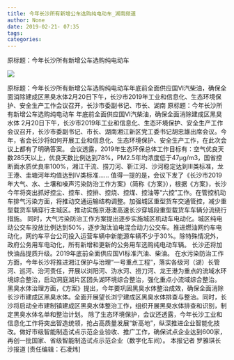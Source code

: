 ```yaml
---
title: 今年长沙所有新增公车选购纯电动车_湖南频道
author: None
date: 2019-02-21- 07:35
tags: 
categories: 
---
```

原标题：今年长沙所有新增公车选购纯电动车
<!-- more -->
                
<img align="center" border="0" src="http://p2.ifengimg.com/a/2016/0810/204c433878d5cf9size1_w16_h16.png" />
                
            
原标题：今年长沙所有新增公车选购纯电动车年底前全面供应国Ⅵ汽柴油，确保全面消除建成区黑臭水体2月20日下午，长沙市2019年工业和信息化、生态环境保护、安全生产工作会议召开，长沙市委副书记、市长、湖南
原标题：今年长沙所有新增公车选购纯电动车
年底前全面供应国Ⅵ汽柴油，确保全面消除建成区黑臭水体
2月20日下午，长沙市2019年工业和信息化、生态环境保护、安全生产工作会议召开，长沙市委副书记、市长、湖南湘江新区党工委书记胡忠雄出席会议。今年，省会长沙将如何开展工业和信息化、生态环境保护、安全生产工作，在此次会议上都有了明确答案。
会议透露，2019年生态环保总体工作目标有：空气优良天数285天以上，优良天数比例达到78%，PM2.5年均浓度低于47μg/m3，国省控断面水质优良率100%，湘江干流、捞刀河、靳江河、沙河稳定达到Ⅲ类标准，龙王港、圭塘河年均值达到Ⅳ类标准……
值得一提的是，会议下发了《长沙市2019年大气、水、土壤和噪声污染防治工作方案》（简称《方案》），根据《方案》，长沙今年将突出抓好控尘、控车、控排、控烧、控煤、控油等“六控”工作。在管控机动车排气污染方面，将推动交通运输结构调整。加强城区重型货车交通管控，减少重型载货车辆穿行主城区。推动实施京港澳高速长沙穿城段重型载货车车辆分流绕行措施。
同时，大气污染防治工作方案提出逐步实施城区机动车电动化。城区纯电动公交车投放比例达到50%，逐步淘汰油电混合动力公交车。推进燃油网约车电动化，网约车平台公司投入运营车辆中新能源车辆不少于30%。除特殊情况外，政府公务用车电动化，所有新增和更新的公务用车选购纯电动车辆。
长沙还将加快油品提质升级。2019年底前全面供应国Ⅵ标准汽油、柴油。
在水污染防治工作方面，今年长沙将推进湘江保护与治理“一号重点工程”，落实各级河（湖）长管河、巡河、治河责任，开展以浏阳河、沩水河、捞刀河、龙王港为重点的流域水环境综合整治，启动洞庭湖片区团头湖环境综合整治，强化重点小流域综合整治。
黑臭水体治理方面，《方案》提出，今年要巩固黑臭水体整治成效，确保全面消除长沙市建成区黑臭水体。全面开展望长浏宁建成区黑臭水体排查与整治。同时，长沙将启动全市建制镇建成区黑臭水体整治工作，组织开展黑臭水体排查和识别，制定黑臭水体名单和整治计划。
除了生态环境保护，会议还透露，今年长沙工业和信息化工作将突出智造统领，抢占高质量发展“新高地”，纵深推进企业智能化技改。做好市级智能制造试点示范企业验收、推广工作，确保试点企业达到600家，再创一批国家、省级智能制造试点示范企业（数字化车间）。
本报记者 罗雅琪长沙报道
[责任编辑：石凌炜]
            
